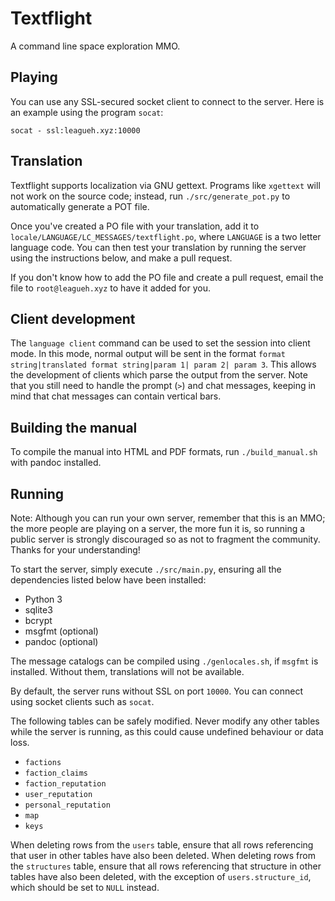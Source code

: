 # Textflight

A command line space exploration MMO.

## Playing

You can use any SSL-secured socket client to connect to the server. Here is an example using the program `socat`:

```
socat - ssl:leagueh.xyz:10000
```

## Translation

Textflight supports localization via GNU gettext. Programs like `xgettext` will not work on the source code; instead, run `./src/generate_pot.py` to automatically generate a POT file.

Once you've created a PO file with your translation, add it to `locale/LANGUAGE/LC_MESSAGES/textflight.po`, where `LANGUAGE` is a two letter language code. You can then test your translation by running the server using the instructions below, and make a pull request.

If you don't know how to add the PO file and create a pull request, email the file to `root@leagueh.xyz` to have it added for you.

## Client development

The `language client` command can be used to set the session into client mode. In this mode, normal output will be sent in the format `format string|translated format string|param 1| param 2| param 3`. This allows the development of clients which parse the output from the server. Note that you still need to handle the prompt (`>`) and chat messages, keeping in mind that chat messages can contain vertical bars.

## Building the manual

To compile the manual into HTML and PDF formats, run `./build_manual.sh` with pandoc installed.

## Running

Note: Although you can run your own server, remember that this is an MMO; the more people are playing on a server, the more fun it is, so running a public server is strongly discouraged so as not to fragment the community. Thanks for your understanding!

To start the server, simply execute `./src/main.py`, ensuring all the dependencies listed below have been installed:

- Python 3
- sqlite3
- bcrypt
- msgfmt (optional)
- pandoc (optional)

The message catalogs can be compiled using `./genlocales.sh`, if `msgfmt` is installed. Without them, translations will not be available.

By default, the server runs without SSL on port `10000`. You can connect using socket clients such as `socat`.

The following tables can be safely modified. Never modify any other tables while the server is running, as this could cause undefined behaviour or data loss.

- `factions`
- `faction_claims`
- `faction_reputation`
- `user_reputation`
- `personal_reputation`
- `map`
- `keys`

When deleting rows from the `users` table, ensure that all rows referencing that user in other tables have also been deleted. When deleting rows from the `structures` table, ensure that all rows referencing that structure in other tables have also been deleted, with the exception of `users.structure_id`, which should be set to `NULL` instead.

